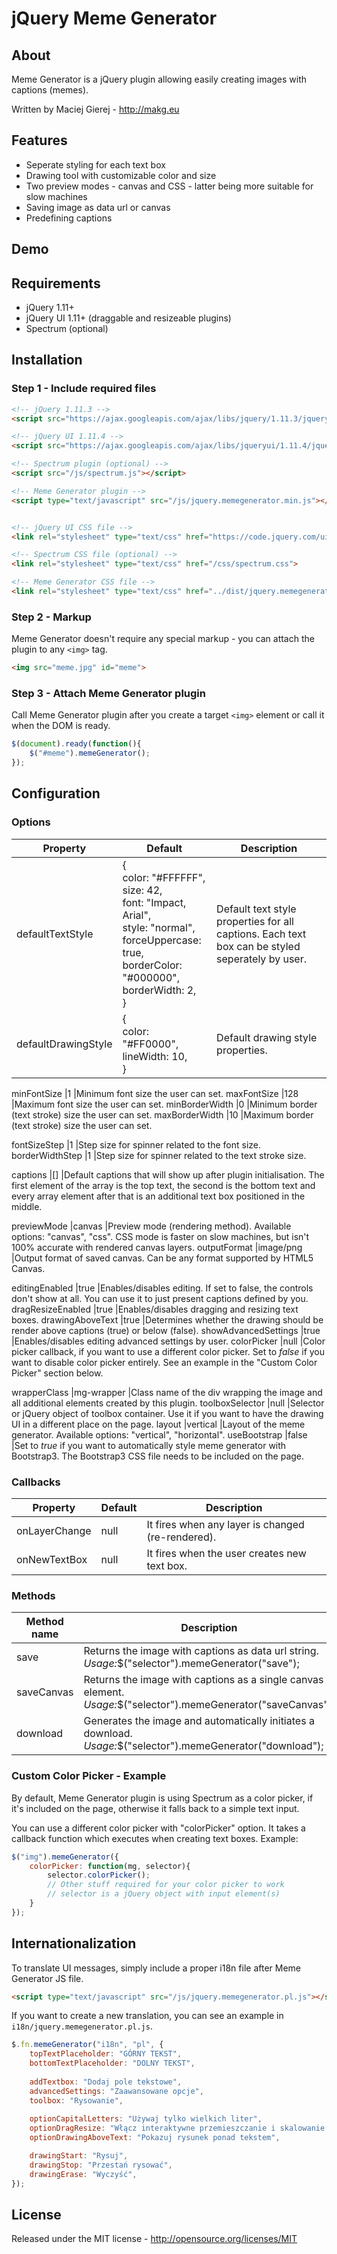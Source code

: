 # jQuery Meme Generator

## About
Meme Generator is a jQuery plugin allowing easily creating images with captions (memes).

Written by Maciej Gierej - http://makg.eu

## Features
- Seperate styling for each text box
- Drawing tool with customizable color and size
- Two preview modes - canvas and CSS - latter being more suitable for slow machines
- Saving image as data url or canvas
- Predefining captions

## Demo


## Requirements
- jQuery 1.11+
- jQuery UI 1.11+ (draggable and resizeable plugins)
- Spectrum (optional)

## Installation

### Step 1 - Include required files
```html
<!-- jQuery 1.11.3 -->
<script src="https://ajax.googleapis.com/ajax/libs/jquery/1.11.3/jquery.min.js"></script>

<!-- jQuery UI 1.11.4 -->
<script src="https://ajax.googleapis.com/ajax/libs/jqueryui/1.11.4/jquery-ui.min.js"></script>

<!-- Spectrum plugin (optional) -->
<script src="/js/spectrum.js"></script>

<!-- Meme Generator plugin -->
<script type="text/javascript" src="/js/jquery.memegenerator.min.js"></script>


<!-- jQuery UI CSS file -->
<link rel="stylesheet" type="text/css" href="https://code.jquery.com/ui/1.11.4/themes/smoothness/jquery-ui.css">

<!-- Spectrum CSS file (optional) -->
<link rel="stylesheet" type="text/css" href="/css/spectrum.css">

<!-- Meme Generator CSS file -->
<link rel="stylesheet" type="text/css" href="../dist/jquery.memegenerator.min.css">
```

### Step 2 - Markup
Meme Generator doesn't require any special markup - you can attach the plugin to any `<img>` tag.

```html
<img src="meme.jpg" id="meme">
```

### Step 3 - Attach Meme Generator plugin
Call Meme Generator plugin after you create a target `<img>` element or call it when the DOM is ready.

```javascript
$(document).ready(function(){
	$("#meme").memeGenerator();
});
```

## Configuration

### Options
Property             |Default     |Description
---------------------|------------|-----------
defaultTextStyle     |{<br>color: "#FFFFFF",<br>size: 42,<br>font: "Impact, Arial",<br>style: "normal",<br>forceUppercase: true,<br>borderColor: "#000000",<br>borderWidth: 2,<br>}|Default text style properties for all captions. Each text box can be styled seperately by user.
defaultDrawingStyle  |{<br>color: "#FF0000",<br>lineWidth: 10,<br>}|Default drawing style properties.

minFontSize          |1           |Minimum font size the user can set.
maxFontSize          |128         |Maximum font size the user can set.
minBorderWidth       |0           |Minimum border (text stroke) size the user can set.
maxBorderWidth       |10          |Maximum border (text stroke) size the user can set.

fontSizeStep         |1           |Step size for spinner related to the font size.
borderWidthStep      |1           |Step size for spinner related to the text stroke size.

captions             |[]          |Default captions that will show up after plugin initialisation. The first element of the array is the top text, the second is the bottom text and every array element after that is an additional text box positioned in the middle.

previewMode          |canvas      |Preview mode (rendering method). Available options: "canvas", "css". CSS mode is faster on slow machines, but isn't 100% accurate with rendered canvas layers.
outputFormat         |image/png   |Output format of saved canvas. Can be any format supported by HTML5 Canvas.

editingEnabled       |true        |Enables/disables editing. If set to false, the controls don't show at all. You can use it to just present captions defined by you.
dragResizeEnabled    |true        |Enables/disables dragging and resizing text boxes.
drawingAboveText     |true        |Determines whether the drawing should be render above captions (true) or below (false).
showAdvancedSettings |true        |Enables/disables editing advanced settings by user.
colorPicker          |null        |Color picker callback, if you want to use a different color picker. Set to *false* if you want to disable color picker entirely. See an example in the "Custom Color Picker" section below.

wrapperClass         |mg-wrapper  |Class name of the div wrapping the image and all additional elements created by this plugin.
toolboxSelector      |null        |Selector or jQuery object of toolbox container. Use it if you want to have the drawing UI in a different place on the page.
layout               |vertical    |Layout of the meme generator. Available options: "vertical", "horizontal".
useBootstrap         |false       |Set to *true* if you want to automatically style meme generator with Bootstrap3. The Bootstrap3 CSS file needs to be included on the page.

### Callbacks
Property             |Default     |Description
---------------------|------------|-----------
onLayerChange        |null        |It fires when any layer is changed (re-rendered).
onNewTextBox         |null        |It fires when the user creates new text box.

### Methods
Method name          |Description
---------------------|-----------
save                 |Returns the image with captions as data url string.<br>*Usage:*$("selector").memeGenerator("save");
saveCanvas           |Returns the image with captions as a single canvas element.<br>*Usage:*$("selector").memeGenerator("saveCanvas");
download             |Generates the image and automatically initiates a download.<br>*Usage:*$("selector").memeGenerator("download");

### Custom Color Picker - Example
By default, Meme Generator plugin is using Spectrum as a color picker, if it's included on the page, otherwise it falls back to a simple text input.

You can use a different color picker with "colorPicker" option. It takes a callback function which executes when creating text boxes. Example:

```javascript
$("img").memeGenerator({
	colorPicker: function(mg, selector){
		selector.colorPicker();
		// Other stuff required for your color picker to work
		// selector is a jQuery object with input element(s)
	}
});
```

## Internationalization
To translate UI messages, simply include a proper i18n file after Meme Generator JS file.

```html
<script type="text/javascript" src="/js/jquery.memegenerator.pl.js"></script>
```

If you want to create a new translation, you can see an example in `i18n/jquery.memegenerator.pl.js`.

```javascript
$.fn.memeGenerator("i18n", "pl", {
	topTextPlaceholder: "GÓRNY TEKST",
	bottomTextPlaceholder: "DOLNY TEKST",
	
	addTextbox: "Dodaj pole tekstowe",
	advancedSettings: "Zaawansowane opcje",
	toolbox: "Rysowanie",
	
	optionCapitalLetters: "Używaj tylko wielkich liter",
	optionDragResize: "Włącz interaktywne przemieszczanie i skalowanie pól tekstowych",
	optionDrawingAboveText: "Pokazuj rysunek ponad tekstem",

	drawingStart: "Rysuj",
	drawingStop: "Przestań rysować",
	drawingErase: "Wyczyść",
});
```

## License
Released under the MIT license - http://opensource.org/licenses/MIT